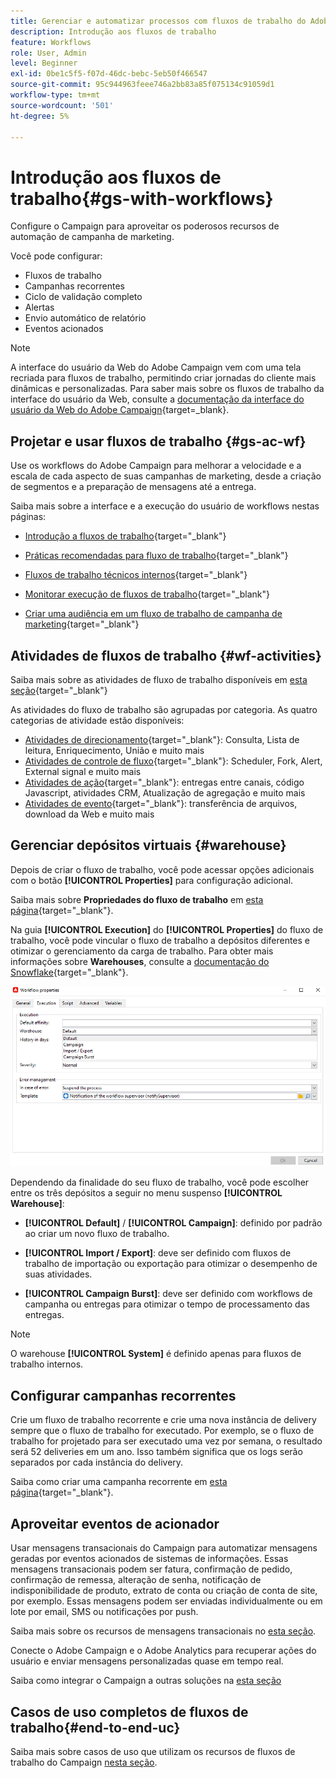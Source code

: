 ```yaml
---
title: Gerenciar e automatizar processos com fluxos de trabalho do Adobe Campaign
description: Introdução aos fluxos de trabalho
feature: Workflows
role: User, Admin
level: Beginner
exl-id: 0be1c5f5-f07d-46dc-bebc-5eb50f466547
source-git-commit: 95c944963feee746a2bb83a85f075134c91059d1
workflow-type: tm+mt
source-wordcount: '501'
ht-degree: 5%

---
```


# Introdução aos fluxos de trabalho{#gs-with-workflows}

Configure o Campaign para aproveitar os poderosos recursos de automação de campanha de marketing.

Você pode configurar:

* Fluxos de trabalho
* Campanhas recorrentes
* Ciclo de validação completo
* Alertas
* Envio automático de relatório
* Eventos acionados

>[!NOTE]
>
>A interface do usuário da Web do Adobe Campaign vem com uma tela recriada para fluxos de trabalho, permitindo criar jornadas do cliente mais dinâmicas e personalizadas. Para saber mais sobre os fluxos de trabalho da interface do usuário da Web, consulte a [documentação da interface do usuário da Web do Adobe Campaign](https://experienceleague.adobe.com/en/docs/campaign-web/v8/wf/gs-workflows){target=_blank}.


## Projetar e usar fluxos de trabalho {#gs-ac-wf}

Use os workflows do Adobe Campaign para melhorar a velocidade e a escala de cada aspecto de suas campanhas de marketing, desde a criação de segmentos e a preparação de mensagens até a entrega.

Saiba mais sobre a interface e a execução do usuário de workflows nestas páginas:

* [Introdução a fluxos de trabalho](https://experienceleague.adobe.com/docs/campaign/automation/workflows/introduction/about-workflows.html?lang=pt-BR){target="_blank"}

* [Práticas recomendadas para fluxo de trabalho](https://experienceleague.adobe.com/docs/campaign/automation/workflows/introduction/workflow-best-practices.html){target="_blank"}

* [Fluxos de trabalho técnicos internos](https://experienceleague.adobe.com/docs/campaign/automation/workflows/introduction/wf-type/technical-workflows.html){target="_blank"}

* [Monitorar execução de fluxos de trabalho](https://experienceleague.adobe.com/docs/campaign/automation/workflows/monitoring-workflows/monitor-workflow-execution.html){target="_blank"}

* [Criar uma audiência em um fluxo de trabalho de campanha de marketing](https://experienceleague.adobe.com/docs/campaign/automation/campaign-orchestration/marketing-campaign-target.html?lang=pt-BR){target="_blank"}

## Atividades de fluxos de trabalho {#wf-activities}

Saiba mais sobre as atividades de fluxo de trabalho disponíveis em [esta seção](https://experienceleague.adobe.com/docs/campaign/automation/workflows/wf-activities/activities.html?lang=pt-BR){target="_blank"}

As atividades do fluxo de trabalho são agrupadas por categoria. As quatro categorias de atividade estão disponíveis:

* [Atividades de direcionamento](https://experienceleague.adobe.com/docs/campaign/automation/workflows/wf-activities/targeting-activities/targeting-activities.html){target="_blank"}: Consulta, Lista de leitura, Enriquecimento, União e muito mais
* [Atividades de controle de fluxo](https://experienceleague.adobe.com/docs/campaign/automation/workflows/wf-activities/flow-control-activities/flow-control-activities.html){target="_blank"}: Scheduler, Fork, Alert, External signal e muito mais
* [Atividades de ação](https://experienceleague.adobe.com/docs/campaign/automation/workflows/wf-activities/action-activities/action-activities.html){target="_blank"}: entregas entre canais, código Javascript, atividades CRM, Atualização de agregação e muito mais
* [Atividades de evento](https://experienceleague.adobe.com/docs/campaign/automation/workflows/wf-activities/event-activities/event-activities.html){target="_blank"}: transferência de arquivos, download da Web e muito mais

<!--
### Change data source activity {#change-data-source-activity}

The **[!UICONTROL Change data source]** activity allows you to change the data source of a workflow **[!UICONTROL Working table]**. This provides more flexibility to manage data across different data sources such as FDA, FFDA and local database.

The **[!UICONTROL Working table]** allows Adobe Campaign workflow to handle data and share data with the workflow activities.
By default, the **[!UICONTROL Working table]** is created in the same database as the source of the data we query on.

For example, when querying the **[!UICONTROL Profiles]** table, stored on the Cloud database, you will create a **[!UICONTROL Working table]** on the same Cloud database.
To change this, you can add the **[!UICONTROL Change Data Source]** activity to choose a different data source for your **[!UICONTROL Working table]**.

Note that when using the **[!UICONTROL Change Data Source]** activity, you will need to switch back to the Cloud database to continue the workflow execution.

To use the **[!UICONTROL Change Data Source]** activity:

1. Create a workflow.

1. Query your targeted recipients with a **[!UICONTROL Query]** activity. 

    For more information on the **[!UICONTROL Query]** activity, refer to [this page](https://experienceleague.adobe.com/docs/campaign/automation/workflows/wf-activities/targeting-activities/query.html){target="_blank"}.

1. From the **[!UICONTROL Targeting]** tab, add a **[!UICONTROL Change data source]** activity and double-click it to select **[!UICONTROL Default data source]**.
    
    The working table, which contains the result of your query, is then moved to the default PostgreSQL database.

1. From the **[!UICONTROL Actions]** tab, drag and drop a **[!UICONTROL JavaScript code]** activity to perform unitary operations on the working table.

    For more information on the **[!UICONTROL JavaScript code]** activity, refer to [this page](https://experienceleague.adobe.com/docs/campaign/automation/workflows/wf-activities/action-activities/sql-code-and-javascript-code.html){target="_blank"}.

1. Add another **[!UICONTROL Change data source]** activity to switch back to the Cloud database. 
    
    Double-click your activity and select **[!UICONTROL Active FDA external account]** then the corresponding external account.

1. You can now start your workflow.
-->

## Gerenciar depósitos virtuais {#warehouse}

Depois de criar o fluxo de trabalho, você pode acessar opções adicionais com o botão **[!UICONTROL Properties]** para configuração adicional.

Saiba mais sobre **Propriedades do fluxo de trabalho** em [esta página](https://experienceleague.adobe.com/docs/campaign/automation/workflows/advanced-management/workflow-properties.html){target="_blank"}.

Na guia **[!UICONTROL Execution]** do **[!UICONTROL Properties]** do fluxo de trabalho, você pode vincular o fluxo de trabalho a depósitos diferentes e otimizar o gerenciamento da carga de trabalho. Para obter mais informações sobre **Warehouses**, consulte a [documentação do Snowflake](https://docs.snowflake.com/en/user-guide/warehouses-overview.html){target="_blank"}.

![](assets/warehouse.png)

Dependendo da finalidade do seu fluxo de trabalho, você pode escolher entre os três depósitos a seguir no menu suspenso **[!UICONTROL Warehouse]**:

* **[!UICONTROL Default]** / **[!UICONTROL Campaign]**: definido por padrão ao criar um novo fluxo de trabalho.

* **[!UICONTROL Import / Export]**: deve ser definido com fluxos de trabalho de importação ou exportação para otimizar o desempenho de suas atividades.

* **[!UICONTROL Campaign Burst]**: deve ser definido com workflows de campanha ou entregas para otimizar o tempo de processamento das entregas.

>[!NOTE]
>
>O warehouse **[!UICONTROL System]** é definido apenas para fluxos de trabalho internos.

## Configurar campanhas recorrentes

Crie um fluxo de trabalho recorrente e crie uma nova instância de delivery sempre que o fluxo de trabalho for executado. Por exemplo, se o fluxo de trabalho for projetado para ser executado uma vez por semana, o resultado será 52 deliveries em um ano. Isso também significa que os logs serão separados por cada instância do delivery.

Saiba como criar uma campanha recorrente em [esta página](https://experienceleague.adobe.com/docs/campaign/automation/campaign-orchestration/recurring-periodic-campaigns.html?lang=pt-BR){target="_blank"}.


## Aproveitar eventos de acionador

Usar mensagens transacionais do Campaign para automatizar mensagens geradas por eventos acionados de sistemas de informações. Essas mensagens transacionais podem ser fatura, confirmação de pedido, confirmação de remessa, alteração de senha, notificação de indisponibilidade de produto, extrato de conta ou criação de conta de site, por exemplo. Essas mensagens podem ser enviadas individualmente ou em lote por email, SMS ou notificações por push.

Saiba mais sobre os recursos de mensagens transacionais no [esta seção](../send/transactional.md).

Conecte o Adobe Campaign e o Adobe Analytics para recuperar ações do usuário e enviar mensagens personalizadas quase em tempo real.

Saiba como integrar o Campaign a outras soluções na [esta seção](../start/connect.md)


## Casos de uso completos de fluxos de trabalho{#end-to-end-uc}

Saiba mais sobre casos de uso que utilizam os recursos de fluxos de trabalho do Campaign [nesta seção](../../automation/workflow/workflow-use-cases.md).
